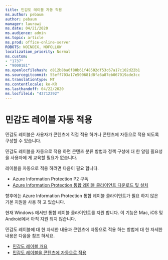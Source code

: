 ```yaml
---
title: 민감도 레이블 자동 적용
ms.author: pebaum
author: pebaum
manager: laurawi
ms.date: 04/21/2020
ms.audience: admin
ms.topic: article
ms.prod: office-online-server
ROBOTS: NOINDEX, NOFOLLOW
localization_priority: Normal
ms.custom:
- "1737"
- "9000181"
ms.openlocfilehash: d812b8ba6f80b61f48502df53c67a17c102d22b1
ms.sourcegitcommit: 55eff703a17e500681d8fa6a87eb067019ade3cc
ms.translationtype: MT
ms.contentlocale: ko-KR
ms.lasthandoff: 04/22/2020
ms.locfileid: "43712392"
---
```

# <a name="auto-apply-sensitivity-labels"></a>민감도 레이블 자동 적용

민감도 레이블은 사용자가 콘텐츠에 직접 적용 하거나 콘텐츠에 자동으로 적용 되도록 구성할 수 있습니다.

민감도 레이블을 자동으로 적용 하면 콘텐츠 분류 방법과 정책 구성에 대 한 알림 필요성을 사용자에 게 교육할 필요가 없습니다.

레이블을 자동으로 적용 하려면 다음이 필요 합니다.

- Azure Information Protection P2 구독
- [Azure Information Protection 통합 레이블 클라이언트 다운로드 및 설치](https://docs.microsoft.com/azure/information-protection/rms-client/install-unifiedlabelingclient-app)

향후에는 Azure Information Protection 통합 레이블 클라이언트가 필요 하지 않은 기본 지원을 사용 하 고 있습니다.

현재 Windows 에서만 통합 레이블 클라이언트를 지원 합니다.  이 기능은 Mac, iOS 및 Android에서 아직 지원 되지 않습니다.

민감도 레이블에 대 한 자세한 내용과 콘텐츠에 자동으로 적용 하는 방법에 대 한 자세한 내용은 다음을 참조 하세요.

- [민감도 레이블 개요](https://docs.microsoft.com/office365/securitycompliance/sensitivity-labels)
- [민감도 레이블을 콘텐츠에 자동으로 적용](https://docs.microsoft.com/office365/securitycompliance/apply_sensitivity_label_automatically)
